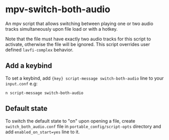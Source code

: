 # mpv-switch-both-audio
An mpv script that allows switching between playing one or two audio tracks simultaneously upon file load or with a hotkey.

Note that the file must have exactly two audio tracks for this script to activate, otherwise the file will be ignored.
This script overrides user defined `lavfi-complex` behavior.

## Add a keybind
To set a keybind, add `{key} script-message switch-both-audio` line to your `input.conf` e.g:

`n script-message switch-both-audio`

## Default state
To switch the default state to "on" upon opening a file, create `switch_both_audio.conf` file in `portable_config/script-opts` directory
and add `enabled_on_start=yes` line to it.
